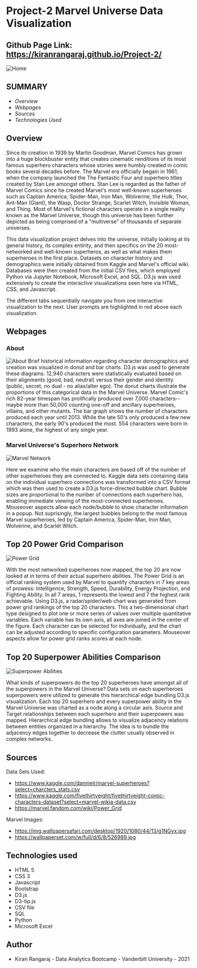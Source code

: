 # Project-2  Marvel Universe Data Visualization
## Github Page Link: https://kiranrangaraj.github.io/Project-2/ ##
![Home](Images/Home.png)

## SUMMARY ##
* *Overview* 
* *Webpages* 
* *Sources* 
* *Technologies Used* 

## Overview ##
Since its creation in 1939 by Martin Goodman, Marvel Comics has grown into a huge blockbuster entity that creates cinematic renditions of its most famous superhero characters whose stories were humbly created in comic books several decades before. The Marvel era officially begain in 1961, when the company launched the The Fantastic Four and superhero titles created by Stan Lee amongst others. Stan Lee is regarded as the father of Marvel Comics since he created Marvel's most well-known superheroes such as Captain America, Spider-Man, Iron Man, Wolverine, the Hulk, Thor, Ant-Man (Giant), the Wasp, Doctor Strange, Scarlet Witch, Invisible Woman, and Thing. Most of Marvel's fictional characters operate in a single reality known as the Marvel Universe, though this universe has been further depicted as being comprised of a "multiverse" of thousands of separate universes.

This data visualization project delves into the universe, initially looking at its general history, its complex entirity, and then specifics on the 20 most-networked and well-known superheros, as well as what makes them superheroes in the first place. Datasets on character history and demographics were initially obtained from Kaggle and Marvel's official wiki. Databases were then created from the initial CSV files, which employed Python via Jupyter Notebook, Microsoft Excel, and SQL. D3.js was used extensively to create the interactive visualizations seen here via HTML, CSS, and Javascript.

The different tabs sequentially navigate you from one interactive visualization to the next. User prompts are highlighted in red above each visualization.

## Webpages ##
### About ###
![About](Images/About.png)
Brief historical information regarding character demographics and creation was visualized in donut and bar charts. D3.js was used to generate these diagrams. 12,940 characters were statistically evaluated based on their alignments (good, bad, neutral) versus their gender and identity (public, secret, no dual - no alias/alter ego). The donut charts illustrate the proportions of this categorical data in the Marvel Universe. Marvel Comic's rich 82-year timespan has prolifically produced over 7,000 characters--maybe more than 50,000 counting one-off and ancillary superheroes, villains, and other mutants. The bar graph shows the number of characters produced each year until 2013. While the late 50's only produced a few new characters, the early 90's produced the most. 554 characters were born in 1993 alone, the highest of any single year.


### Marvel Universe's Superhero Network ###
![Marvel Network](Images/MarvelUniverse.png)

Here we examine who the main characters are based off of the number of other superheroes they are connected to. Kaggle data sets containing data on the individual superhero connections was transformed into a CSV format which was then used to create a D3.js force-directed bubble chart. Bubble sizes are proportional to the number of connections each superhero has, enabling immediate viewing of the most-connected superheroes. Mouseover aspects allow each node/bubble to show character information in a popup. Not suprisingly, the largest bubbles belong to the most famous Marvel superheroes, led by Captain America, Spider-Man, Iron Man, Wolverine, and Scarlet Witch.

## Top 20 Power Grid Comparison ##
![Power Grid](Images/PowerGrid.png)

With the most networked superheroes now mapped, the top 20 are now looked at in terms of their actual superhero abilities.
The Power Grid is an official ranking system used by Marvel to quantify characters in 7 key areas of prowess: Intelligence, Strength, Speed, Durability, Energy Projection, and Fighting Ability.  In all 7 areas, 1 represents the lowest and 7 the highest rank achievable.
Using D3.js, a radar/spider/web chart was generated from power grid rankings of the top 20 characters. This a two-dimensional chart type designed to plot one or more series of values over multiple quantitative variables. Each variable has its own axis, all axes are joined in the center of the figure. Each character can be selected for individually, and the chart can be adjusted according to specific configuration parameters. Mouseover aspects allow for power grid ranks scores at each node.

## Top 20 Superpower Abilities Comparison ##
![Superpower Abilities](Images/SuperpowerAbilities.png)

What kinds of superpowers do the top 20 superheroes have amongst all of the superpowers in the Marvel Universe?
Data sets on each superheroes superpowers were utilized to generate this hierarchical edge bundling D3.js visualization. Each top 20 superhero and every superpower ability in the Marvel Universe was charted as a node along a circular axis. Source and Target relationships between each superhero and their superpowers was mapped. Hierarchical edge bundling allows to visualize adjacency relations between entities organized in a hierarchy. The idea is to bundle the adjacency edges together to decrease the clutter usually observed in complex networks. 

## Sources ##
Data Sets Used:
* https://www.kaggle.com/dannielr/marvel-superheroes?select=charcters_stats.csv
* https://www.kaggle.com/fivethirtyeight/fivethirtyeight-comic-characters-dataset?select=marvel-wikia-data.csv
* https://marvel.fandom.com/wiki/Power_Grid

Marvel Images:
* https://img.wallpapersafari.com/desktop/1920/1080/44/13/g1NGvx.jpg
* https://wallpaperset.com/w/full/d/6/8/526989.jpg

## Technologies used ##
* HTML 5
* CSS 3
* Javascript
* Bootstrap
* D3.js
* D3-tip.js
* CSV file
* SQL
* Python
* Microsoft Excel

## Author ##
* Kiran Rangaraj - Data Analytics Bootcamp - Vanderbilt University - 2021
